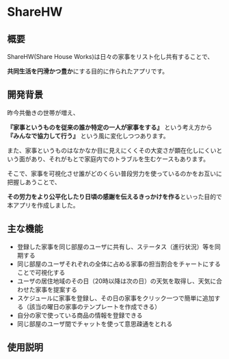 # ShareHW
## 概要
ShareHW(Share House Works)は日々の家事をリスト化し共有することで、

**共同生活を円滑かつ豊か**にする目的に作られたアプリです。

## 開発背景
昨今共働きの世帯が増え、

**『家事というものを従来の誰か特定の一人が家事をする』** という考え方から **『みんなで協力して行う』** という風に変化しつつあります。

また、家事というものはなかなか目に見えにくくその大変さが顕在化しにくいという面があり、それがもとで家庭内でのトラブルを生むケースもあります。

そこで、家事を可視化させ誰がどのくらい普段労力を使っているのかをお互いに把握しあうことで、

**その労力をより公平化したり日頃の感謝を伝えるきっかけを作る**といった目的で本アプリを作成しました。

## 主な機能
- 登録した家事を同じ部屋のユーザに共有し、ステータス（進行状況）等を同期する
- 同じ部屋のユーザそれぞれの全体に占める家事の担当割合をチャートにすることで可視化する
- ユーザの居住地域のその日（20時以降は次の日）の天気を取得し、天気に合わせた家事を提案する
- スケジュールに家事を登録し、その日の家事をクリック一つで簡単に追加する（該当の曜日の家事のテンプレートを作成できる）
- 自分の家で使っている商品の情報を登録できる
- 同じ部屋のユーザ間でチャットを使って意思疎通をとれる

## 使用説明
